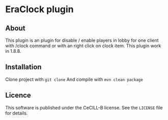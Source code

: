 # EraClock plugin

## About
This plugin is an plugin for disable / enable players in lobby for one client with /clock command or with an right click on clock item.
This plugin work in 1.8.8.

## Installation
Clone project with `git clone`
And compile with `mvn clean package`

## Licence
This software is published under the CeCILL-B license. See the `LICENSE` file for details.
